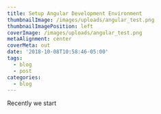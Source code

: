 ```yaml
---
title: Setup Angular Development Environment
thumbnailImage: /images/uploads/angular_test.png
thumbnailImagePosition: left
coverImage: /images/uploads/angular_test.png
metaAlignment: center
coverMeta: out
date: '2018-10-08T10:58:46-05:00'
tags:
  - blog
  - post
categories:
  - blog
---
```

Recently we start
